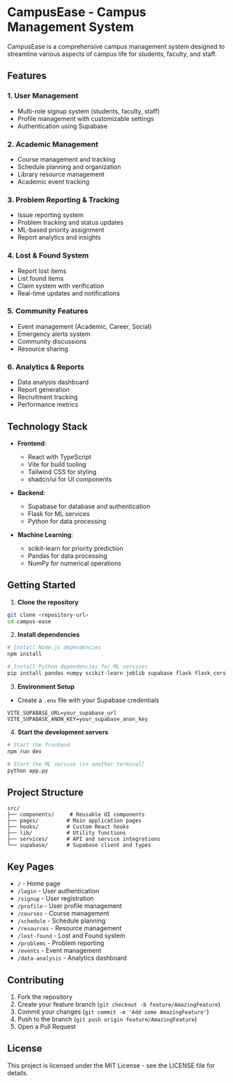 # CampusEase - Campus Management System

CampusEase is a comprehensive campus management system designed to streamline various aspects of campus life for students, faculty, and staff.

## Features

### 1. User Management
- Multi-role signup system (students, faculty, staff)
- Profile management with customizable settings
- Authentication using Supabase

### 2. Academic Management
- Course management and tracking
- Schedule planning and organization
- Library resource management
- Academic event tracking

### 3. Problem Reporting & Tracking
- Issue reporting system
- Problem tracking and status updates
- ML-based priority assignment
- Report analytics and insights

### 4. Lost & Found System
- Report lost items
- List found items
- Claim system with verification
- Real-time updates and notifications

### 5. Community Features
- Event management (Academic, Career, Social)
- Emergency alerts system
- Community discussions
- Resource sharing

### 6. Analytics & Reports
- Data analysis dashboard
- Report generation
- Recruitment tracking
- Performance metrics

## Technology Stack

- **Frontend**:
  - React with TypeScript
  - Vite for build tooling
  - Tailwind CSS for styling
  - shadcn/ui for UI components

- **Backend**:
  - Supabase for database and authentication
  - Flask for ML services
  - Python for data processing

- **Machine Learning**:
  - scikit-learn for priority prediction
  - Pandas for data processing
  - NumPy for numerical operations

## Getting Started

1. **Clone the repository**
```sh
git clone <repository-url>
cd campus-ease
```

2. **Install dependencies**
```sh
# Install Node.js dependencies
npm install

# Install Python dependencies for ML services
pip install pandas numpy scikit-learn joblib supabase flask flask_cors
```

3. **Environment Setup**
- Create a `.env` file with your Supabase credentials
```env
VITE_SUPABASE_URL=your_supabase_url
VITE_SUPABASE_ANON_KEY=your_supabase_anon_key
```

4. **Start the development servers**
```sh
# Start the frontend
npm run dev

# Start the ML service (in another terminal)
python app.py
```

## Project Structure

```
src/
├── components/     # Reusable UI components
├── pages/         # Main application pages
├── hooks/         # Custom React hooks
├── lib/           # Utility functions
├── services/      # API and service integrations
└── supabase/      # Supabase client and types
```

## Key Pages

- `/` - Home page
- `/login` - User authentication
- `/signup` - User registration
- `/profile` - User profile management
- `/courses` - Course management
- `/schedule` - Schedule planning
- `/resources` - Resource management
- `/lost-found` - Lost and Found system
- `/problems` - Problem reporting
- `/events` - Event management
- `/data-analysis` - Analytics dashboard

## Contributing

1. Fork the repository
2. Create your feature branch (`git checkout -b feature/AmazingFeature`)
3. Commit your changes (`git commit -m 'Add some AmazingFeature'`)
4. Push to the branch (`git push origin feature/AmazingFeature`)
5. Open a Pull Request

## License

This project is licensed under the MIT License - see the LICENSE file for details.

